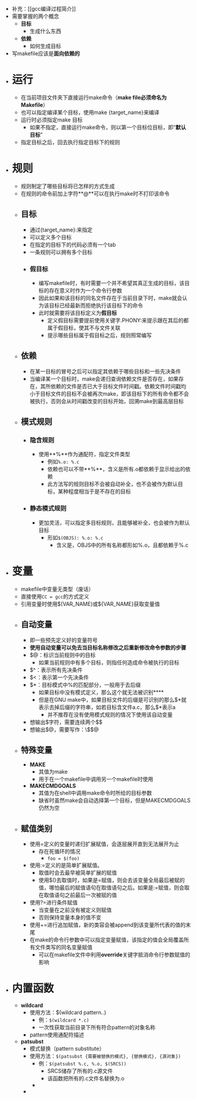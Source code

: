 - 补充：[[gcc编译过程简介]]
- 需要掌握的两个概念
	- **目标**
		- 生成什么东西
	- **依赖**
		- 如何生成目标
- 写makefile应该是**面向依赖的**
- # 运行
	- 在当前项目文件夹下直接运行make命令（**make file必须命名为Makefile**）
	- 也可以指定编译某个目标，使用make {target_name}来编译
	- 运行时必须指定make 目标
		- 如果不指定，直接运行make命令，则以第一个目标位目标，即“**默认目标**”
	- 指定目标之后，回去执行指定目标下的规则
- # 规则
	- 规则制定了哪些目标将已怎样的方式生成
	- 在规则的命令前加上字符**@**可以在执行make时不打印该命令
	- ## 目标
		- 通过{target_name}:来指定
		- 可以定义多个目标
		- 在指定的目标下的代码必须有一个tab
		- 一条规则可以拥有多个目标
		- ### 假目标
			- 编写makefile时，有时需要一个并不希望其真正生成的目标，该目标的存在意义时作为一个命令行参数
			- 因此如果和该目标的同名文件存在于当前目录下时，make就会认为该目标已经最新而拒绝执行该目标下的命令
			- 此时就需要将该目标定义为**假目标**
				- 定义假目标需要提前使用关键字.PHONY:来提示跟在其后的都属于假目标，使其不与文件关联
				- 提示哪些目标属于假目标之后，规则照常编写
	- ## 依赖
		- 在某一目标的冒号之后可以指定其依赖于哪些目标和一些先决条件
		- 当编译某一个目标时，make会递归查询依赖文件是否存在，如果存在，其所依赖的文件是否已大于目标文件时间戳。依赖文件时间戳均小于目标文件的目标不会被再次make，即该目标下的所有命令都不会被执行，否则会从时间戳改变的目标开始，回溯make到最高层目标
	- ## 模式规则
		- ### 隐含规则
			- 使用**%**作为通配符，指定文件类型
				- 例如`%.o: %.c`
				- 依赖也可以不带**%**，含义是所有.o都依赖于显示给出的依赖
				- 此方法写的规则目标不会被自动补全，也不会被作为默认目标，某种程度相当于是不存在的目标
		- ### 静态模式规则
			- 更加灵活，可以指定多目标规则，且能够被补全，也会被作为默认目标
				- 形如`$(OBJS): %.o: %.c`
					- 含义是，OBJS中的所有名称都形如%.o，且都依赖于%.c
- # 变量
	- makefile中变量无类型（废话）
	- 直接使用`CC = gcc`的方式定义
	- 引用变量时使用\$(VAR_NAME)或\${VAR_NAME}获取变量值
	- ## 自动变量
		- 即一些预先定义好的变量符号
		- **使用自动变量可以免去当目标名称修改之后重新修改命令参数的步骤**
		- $@：标识当前规则中的目标
			- 如果当前规则中有多个目标，则指任何造成命令被执行的目标
		- $^：表示所有先决条件
		- $<：表示第一个先决条件
		- $*：目标模式中%的匹配部分，一般用于去后缀
			- 如果目标中没有模式定义，那么这个就无法被识别****
			- 但是在GNU make中，如果目标文件的后缀是可识别的那么\$\*就表示去掉后缀的字符串，如若目标含文件a.c，那么\$\*表示a
				- 并不推荐在没有使用模式规则的情况下使用该自动变量
		- 想输出\$字符，需要连续两个\$\$
		- 想输出\$@，需要写作：\\\$\$@
	- ## 特殊变量
		- **MAKE**
			- 其值为make
			- 用于在一个makefile中调用另一个makefile时使用
		- **MAKECMDGOALS**
			- 其值为在shell中调用make命令时所给的目标参数
			- 缺省时虽然make会自动选择第一个目标，但是MAKECMDGOALS仍然为空
	- ## 赋值类别
		- 使用=定义的变量时递归扩展赋值，会逐层展开直到无法展开为止
			- 存在死循环的情况
				- `foo = $(foo)`
		- 使用:=定义的是简单扩展赋值。
			- 取值时会去最早被简单扩展的赋值
			- 使用\$()去取值时，如果是=赋值，则会去该变量全局最后被赋的值，哪怕最后的赋值语句在取值语句之后。如果是:=赋值，则会取在取值语句之前最后一次被赋的值
		- 使用?=进行条件赋值
			- 当变量在之前没有被定义则赋值
			- 否则保持变量本身的值不变
		- 使用+=进行追加赋值，新的类容会被append到该变量所代表的值的末尾
		- 在make的命令行参数中可以指定变量赋值，该指定的值会全局覆盖所有文件类写的同名变量赋值
			- 可以在makefile文件中利用**override**关键字抵消命令行参数赋值的影响
- # 内置函数
	- **wildcard**
		- 使用方法：$(wildcard pattern..)
			- 例：`$(wildcard *.c)`
			- 一次性获取当前目录下所有符合pattern的对象名称
		- pattern使用通配符描述
	- **patsubst**
		- 模式替换（pattern substitute）
		- 使用方法：`$(patsubst {需要被替换的模式}, {替换模式}, {源对象})`
			- 例：`$(patsubst %.c, %.o, $(SRCS))`
				- SRCS储存了所有的.c源文件
				- 该函数把所有的.c文件名替换为.o
			-
		-
